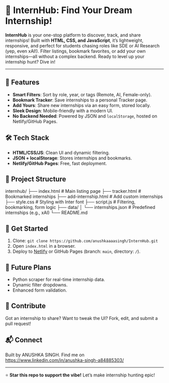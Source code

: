 # 🚀 InternHub: Find Your Dream Internship!

**InternHub** is your one-stop platform to discover, track, and share internships! Built with **HTML, CSS, and JavaScript**, it’s lightweight, responsive, and perfect for students chasing roles like SDE or AI Research (yep, even xAI!). Filter listings, bookmark favorites, or add your own internships—all without a complex backend. Ready to level up your internship hunt? Dive in!

---

## 🌟 Features
- **Smart Filters**: Sort by role, year, or tags (Remote, AI, Female-only).
- **Bookmark Tracker**: Save internships to a personal Tracker page.
- **Add Yours**: Share new internships via an easy form, stored locally.
- **Sleek Design**: Mobile-friendly with a modern UI.
- **No Backend Needed**: Powered by JSON and `localStorage`, hosted on Netlify/GitHub Pages.

## 🛠️ Tech Stack
- **HTML/CSS/JS**: Clean UI and dynamic filtering.
- **JSON + localStorage**: Stores internships and bookmarks.
- **Netlify/GitHub Pages**: Free, fast deployment.

## 📂 Project Structure
internhub/
├── index.html          # Main listing page
├── tracker.html        # Bookmarked internships
├── add-internship.html # Add custom internships
├── style.css           # Styling with Inter font
├── script.js           # Filtering, bookmarking, form logic
├── data/
│   └── internships.json # Predefined internships (e.g., xAI)
└── README.md


## 🚀 Get Started
1. Clone: `git clone https://github.com/anushkaaaasingh/InternHub.git`
2. Open `index.html` in a browser.
3. Deploy to [Netlify](https://app.netlify.com) or GitHub Pages (branch: `main`, directory: `/`).

## 🔮 Future Plans
- Python scraper for real-time internship data.
- Dynamic filter dropdowns.
- Enhanced form validation.

## 🤝 Contribute
Got an internship to share? Want to tweak the UI? Fork, edit, and submit a pull request!

## 📬 Connect
Built by ANUSHKA SINGH. Find me on https://www.linkedin.com/in/anushka-singh-a84885303/

---

⭐ **Star this repo to support the vibe!** Let’s make internship hunting epic!
